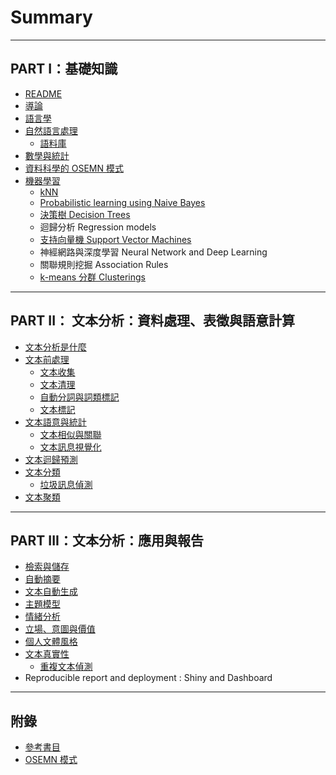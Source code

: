 # Summary
---
## PART I：基礎知識
* [README](README.md)
* [導論](introductionmd.md)
* [語言學](linguistic_fundamentals.md)
* [自然語言處理](nlp.md)
    * [語料庫](corpus.md)
* [數學與統計](math_fundamentals.md)
* [資料科學的 OSEMN 模式](osemn-模式.md)
* [機器學習](machine_learning.md)
    * [kNN](knn.md)
    * [Probabilistic learning using Naive Bayes ](bayesian_network.md)
    * [決策樹 Decision Trees](決策樹-decision-trees.md)
    * 迴歸分析 Regression models
    * [支持向量機 Support Vector Machines](支持向量機-support-vector-machines.md)
    * 神經網路與深度學習 Neural Network and Deep Learning
    * 關聯規則挖掘 Association Rules
    * [k-means 分群 Clusterings](k-means-分群-clusterings.md)
---
## PART II： 文本分析：資料處理、表徵與語意計算
* [文本分析是什麼](文本分析是什麼.md)
* [文本前處理](text_preprocessing.md)
    * [文本收集](text_collection.md)
    * [文本清理](cleaning.md)
    * [自動分詞與詞類標記](cws_pos.md)
    * [文本標記](text_annotation.md)
* [文本語意與統計](text_semantics.md)
    * [文本相似與關聯](similarity_association.md)
    * [文本訊息視覺化](visualization.md)
* [文本迴歸預測](regression.md)
* [文本分類](text_classification.md)
    * [垃圾訊息偵測](spam.md)
* [文本聚類](text-clustering.md)
---
## PART III：文本分析：應用與報告
* [檢索與儲存](text_retrieval_storage.md)
* [自動摘要](text_summarization.md)
* [文本自動生成](text_generator.md)
* [主題模型](topic-modeling.md)
* [情緒分析](sentiment_analysis.md)
* [立場、意圖與價值](stance-detection.md)
* [個人文體風格](stylometrics.md)
* [文本真實性](authenticity.md)
    * [重複文本偵測](textreuse_md.md)
* Reproducible report and deployment : Shiny and Dashboard

-----
## 附錄
* [參考書目](references.md)
* [OSEMN 模式](osemn-模式.md)

